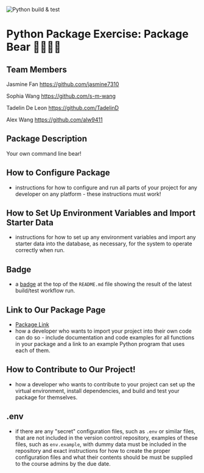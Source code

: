 ![Python build & test](https://github.com/software-students-spring2025/3-python-package-package-bear/actions/workflows/build.yaml/badge.svg)

# Python Package Exercise: Package Bear 🐻🐻‍❄️🐼

## Team Members
Jasmine Fan https://github.com/jasmine7310

Sophia Wang https://github.com/s-m-wang

Tadelin De Leon https://github.com/TadelinD

Alex Wang https://github.com/alw9411

## Package Description
Your own command line bear!

## How to Configure Package
- instructions for how to configure and run all parts of your project for any developer on any platform - these instructions must work!

## How to Set Up Environment Variables and Import Starter Data
- instructions for how to set up any environment variables and import any starter data into the database, as necessary, for the system to operate correctly when run.

## Badge
- a [badge](https://docs.github.com/en/actions/monitoring-and-troubleshooting-workflows/adding-a-workflow-status-badge) at the top of the `README.md` file showing the result of the latest build/test workflow run.

## Link to Our Package Page
- [Package Link](https://pypi.org/manage/project/buildabear-jasmine7310-s-m-wang-tadelind-alw9411/releases/)
- how a developer who wants to import your project into their own code can do so - include documentation and code examples for all functions in your package and a link to an example Python program that uses each of them.

## How to Contribute to Our Project!
- how a developer who wants to contribute to your project can set up the virtual environment, install dependencies, and build and test your package for themselves.

## .env
- if there are any "secret" configuration files, such as `.env` or similar files, that are not included in the version control repository, examples of these files, such as `env.example`, with dummy data must be included in the repository and exact instructions for how to create the proper configuration files and what their contents should be must be supplied to the course admins by the due date.